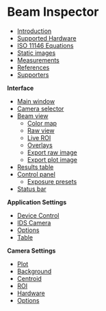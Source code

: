# Beam Inspector

- [Introduction](./intro.md)
- [Supported Hardware](./hardware.md)
- [ISO 11146 Equations](./iso.md)
- [Static images](./static_img.md)
- [Measurements](./measure.md)
- [References](./refs.md)
- [Supporters](./support.md)

**Interface**

- [Main window](./main_window.md)
- [Camera selector](./cam_selector.md)
- [Beam view](./plot.md)
    - [Color map](./color_map.md)
    - [Raw view](./raw_view.md)
    - [Live ROI](./roi_live.md)
    - [Overlays](./overlays.md)
    - [Export raw image](./export_raw.md)
    - [Export plot image](./export_plot.md)
- [Results table](./results_table.md)
- [Control panel](./cam_control.md)
    - [Exposure presets](./exp_presets.md)
- [Status bar](./status_bar.md)

**Application Settings**

- [Device Control](./app_settings_hard.md)
- [IDS Camera](./app_settings_ids.md)
- [Options](./app_settings_opts.md)
- [Table](./app_settings_table.md)

**Camera Settings**

- [Plot](./cam_settings_plot.md)
- [Background](./cam_settings_bgnd.md)
- [Centroid](./cam_settings_centr.md)
- [ROI](./cam_settings_roi.md)
- [Hardware](./cam_settings_hard.md)
- [Options](./cam_settings_opts.md)

&nbsp;
